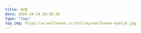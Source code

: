 ```yaml
---
title: 标签
date: 2020-10-14 16:58:33
type: "tags"
top_img: https://w.wallhaven.cc/full/ey/wallhaven-eymzjk.jpg
---
```

